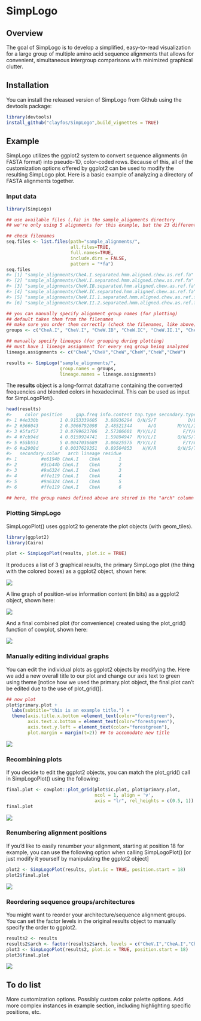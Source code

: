 SimpLogo
================

<!-- README.md is generated from README.Rmd. Please edit that file -->

<!-- badges: start -->

<!-- badges: end -->

## Overview

The goal of SimpLogo is to develop a simplified, easy-to-read
visualization for a large group of multiple amino acid sequence
alignments that allows for convenient, simultaneous intergroup
comparisons with minimized graphical clutter.

## Installation

You can install the released version of SimpLogo from Github using the
devtools package:

``` r
library(devtools)
install_github("clayfos/SimpLogo",build_vignettes = TRUE)
```

## Example

SimpLogo utilizes the ggplot2 system to convert sequence alignments (in
FASTA format) into pseudo-1D, color-coded rows. Because of this, all of
the customization options offered by ggplot2 can be used to modify the
resulting SimpLogo plot. Here is a basic example of analyzing a
directory of FASTA alignments together.

### Input data

``` r
library(SimpLogo)

## use available files (.fa) in the sample_alignments directory
## we're only using 5 alignments for this example, but the 23 different CheW-containing architectures referenced in the publication can be found in the chew_alignments directory

## check filenames
seq.files <- list.files(path="sample_alignments/", 
                        all.files=TRUE, 
                        full.names=TRUE, 
                        include.dirs = FALSE,
                        pattern = "*fa")
seq.files
#> [1] "sample_alignments/CheA.I.separated.hmm.aligned.chew.as.ref.fa"   
#> [2] "sample_alignments/CheV.I.separated.hmm.aligned.chew.as.ref.fa"   
#> [3] "sample_alignments/CheW.IB.separated.hmm.aligned.chew.as.ref.fa"  
#> [4] "sample_alignments/CheW.IC.separated.hmm.aligned.chew.as.ref.fa"  
#> [5] "sample_alignments/CheW.II.1.separated.hmm.aligned.chew.as.ref.fa"
#> [6] "sample_alignments/CheW.II.2.separated.hmm.aligned.chew.as.ref.fa"

## you can manually specify alignment group names (for plotting)
## default takes them from the filenames
## make sure you order them correctly (check the filenames, like above)
groups <- c("CheA.I", "CheV.I", "CheW.IB", "CheW.IC", "CheW.II.1", "CheW.II.2")

## manually specify lineages (for grouping during plotting)
## must have 1 lineage assignment for every seq group being analyzed
lineage.assignments <- c("CheA","CheV","CheW","CheW","CheW","CheW")

results <- SimpLogo("sample_alignments/",
                    group.names = groups,
                    lineage.names = lineage.assignments)
```

The **results** object is a long-format dataframe containing the
converted frequencies and blended colors in hexadecimal. This can be
used as input for SimpLogoPlot().

``` r
head(results)
#>     color position     gap.freq info.content top.type secondary.type top.color
#> 1 #4e330b        1 0.9153339605   3.88936294  Q/N/S/T            D/E   #ffe119
#> 2 #366043        2 0.3066792098   2.48521344      A/G        M/V/L/I   #2F4F4F
#> 3 #5faf57        3 0.0799623706   2.57306601  M/V/L/I          F/Y/W   #3cb44b
#> 4 #7cb94d        4 0.0159924741   1.59894947  M/V/L/I        Q/N/S/T   #3cb44b
#> 5 #55b551        5 0.0047036689   3.06825575  M/V/L/I          F/Y/W   #3cb44b
#> 6 #a2908d        6 0.0037629351   0.89504853    H/K/R        Q/N/S/T   #4363d8
#>   secondary.color   arch lineage residue
#> 1         #e6194b CheA.I    CheA       1
#> 2         #3cb44b CheA.I    CheA       2
#> 3         #9a6324 CheA.I    CheA       3
#> 4         #ffe119 CheA.I    CheA       4
#> 5         #9a6324 CheA.I    CheA       5
#> 6         #ffe119 CheA.I    CheA       6

## here, the group names defined above are stored in the "arch" column
```

### Plotting SimpLogo

SimpLogoPlot() uses ggplot2 to generate the plot objects (with
geom\_tiles).

``` r
library(ggplot2)
library(Cairo)

plot <- SimpLogoPlot(results, plot.ic = TRUE)
```

It produces a list of 3 graphical results, the primary SimpLogo plot
(the thing with the colored boxes) as a ggplot2 object, shown here:

<img src="man/figures/README-fig2-1.png" style="display: block; margin: auto;" />

A line graph of position-wise information content (in bits) as a ggplot2
object, shown here:

<img src="man/figures/README-fig3-1.png" style="display: block; margin: auto;" />

And a final combined plot (for convenience) created using the
plot\_grid() function of cowplot, shown here:

<img src="man/figures/README-fig4-1.png" style="display: block; margin: auto;" />

### Manually editing individual graphs

You can edit the individual plots as ggplot2 objects by modifying the.
Here we add a new overall title to our plot and change our axis text to
green using theme \[notice how we used the primary.plot object, the
final.plot can’t be edited due to the use of plot\_grid()\].

``` r
## now plot
plot$primary.plot + 
  labs(subtitle="this is an example title.") + 
  theme(axis.title.x.bottom =element_text(color="forestgreen"), 
        axis.text.x.bottom = element_text(color="forestgreen"), 
        axis.text.y.left = element_text(color="forestgreen"),
        plot.margin = margin(t=2)) ## to accomodate new title
```

<img src="man/figures/README-fig5-1.png" style="display: block; margin: auto;" />

### Recombining plots

If you decide to edit the ggplot2 objects, you can match the
plot\_grid() call in SimpLogoPlot() using the following:

``` r
final.plot <- cowplot::plot_grid(plot$ic.plot, plot$primary.plot,
                                 ncol = 1, align = 'v',
                                 axis = "lr", rel_heights = c(0.5, 1))
final.plot
```

<img src="man/figures/README-fig6-1.png" style="display: block; margin: auto;" />

### Renumbering alignment positions

If you’d like to easily renumber your alignment, starting at position 18
for example, you can use the following option when calling
SimpLogoPlot() \[or just modify it yourself by manipulating the ggplot2
object\]

``` r
plot2 <- SimpLogoPlot(results, plot.ic = TRUE, position.start = 18)
plot2$final.plot
```

<img src="man/figures/README-fig7-1.png" style="display: block; margin: auto;" />

### Reordering sequence groups/architectures

You might want to reorder your architecture/sequence alignment groups.
You can set the factor levels in the original results object to manually
specify the order to ggplot2.

``` r
results2 <- results
results2$arch <- factor(results2$arch, levels = c("CheV.I","CheA.I","CheW.IB","CheW.IC","CheW.II.1","CheW.II.2"), ordered = TRUE) ## put CheV first, then CheA, then CheW
plot3 <- SimpLogoPlot(results2, plot.ic = TRUE, position.start = 18)
plot3$final.plot
```

<img src="man/figures/README-fig9-1.png" style="display: block; margin: auto;" />

## To do list

More customization options. Possibly custom color palette options. Add
more complex instances in example section, including highlighting
specific positions, etc.
